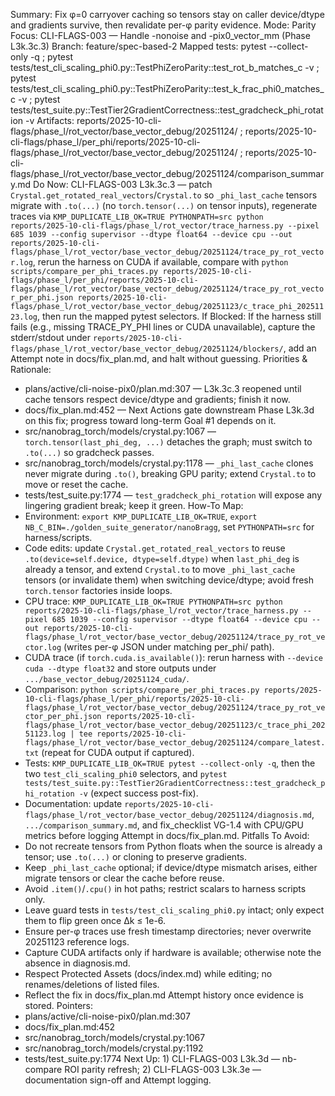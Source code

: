 Summary: Fix φ=0 carryover caching so tensors stay on caller device/dtype and gradients survive, then revalidate per-φ parity evidence.
Mode: Parity
Focus: CLI-FLAGS-003 — Handle -nonoise and -pix0_vector_mm (Phase L3k.3c.3)
Branch: feature/spec-based-2
Mapped tests: pytest --collect-only -q ; pytest tests/test_cli_scaling_phi0.py::TestPhiZeroParity::test_rot_b_matches_c -v ; pytest tests/test_cli_scaling_phi0.py::TestPhiZeroParity::test_k_frac_phi0_matches_c -v ; pytest tests/test_suite.py::TestTier2GradientCorrectness::test_gradcheck_phi_rotation -v
Artifacts: reports/2025-10-cli-flags/phase_l/rot_vector/base_vector_debug/20251124/ ; reports/2025-10-cli-flags/phase_l/per_phi/reports/2025-10-cli-flags/phase_l/rot_vector/base_vector_debug/20251124/ ; reports/2025-10-cli-flags/phase_l/rot_vector/base_vector_debug/20251124/comparison_summary.md
Do Now: CLI-FLAGS-003 L3k.3c.3 — patch `Crystal.get_rotated_real_vectors`/`Crystal.to` so `_phi_last_cache` tensors migrate with `.to(...)` (no `torch.tensor(...)` on tensor inputs), regenerate traces via `KMP_DUPLICATE_LIB_OK=TRUE PYTHONPATH=src python reports/2025-10-cli-flags/phase_l/rot_vector/trace_harness.py --pixel 685 1039 --config supervisor --dtype float64 --device cpu --out reports/2025-10-cli-flags/phase_l/rot_vector/base_vector_debug/20251124/trace_py_rot_vector.log`, rerun the harness on CUDA if available, compare with `python scripts/compare_per_phi_traces.py reports/2025-10-cli-flags/phase_l/per_phi/reports/2025-10-cli-flags/phase_l/rot_vector/base_vector_debug/20251124/trace_py_rot_vector_per_phi.json reports/2025-10-cli-flags/phase_l/rot_vector/base_vector_debug/20251123/c_trace_phi_20251123.log`, then run the mapped pytest selectors.
If Blocked: If the harness still fails (e.g., missing TRACE_PY_PHI lines or CUDA unavailable), capture the stderr/stdout under `reports/2025-10-cli-flags/phase_l/rot_vector/base_vector_debug/20251124/blockers/`, add an Attempt note in docs/fix_plan.md, and halt without guessing.
Priorities & Rationale:
- plans/active/cli-noise-pix0/plan.md:307 — L3k.3c.3 reopened until cache tensors respect device/dtype and gradients; finish it now.
- docs/fix_plan.md:452 — Next Actions gate downstream Phase L3k.3d on this fix; progress toward long-term Goal #1 depends on it.
- src/nanobrag_torch/models/crystal.py:1067 — `torch.tensor(last_phi_deg, ...)` detaches the graph; must switch to `.to(...)` so gradcheck passes.
- src/nanobrag_torch/models/crystal.py:1178 — `_phi_last_cache` clones never migrate during `.to()`, breaking GPU parity; extend `Crystal.to` to move or reset the cache.
- tests/test_suite.py:1774 — `test_gradcheck_phi_rotation` will expose any lingering gradient break; keep it green.
How-To Map:
- Environment: `export KMP_DUPLICATE_LIB_OK=TRUE`, `export NB_C_BIN=./golden_suite_generator/nanoBragg`, set `PYTHONPATH=src` for harness/scripts.
- Code edits: update `Crystal.get_rotated_real_vectors` to reuse `.to(device=self.device, dtype=self.dtype)` when `last_phi_deg` is already a tensor, and extend `Crystal.to` to move `_phi_last_cache` tensors (or invalidate them) when switching device/dtype; avoid fresh `torch.tensor` factories inside loops.
- CPU trace: `KMP_DUPLICATE_LIB_OK=TRUE PYTHONPATH=src python reports/2025-10-cli-flags/phase_l/rot_vector/trace_harness.py --pixel 685 1039 --config supervisor --dtype float64 --device cpu --out reports/2025-10-cli-flags/phase_l/rot_vector/base_vector_debug/20251124/trace_py_rot_vector.log` (writes per-φ JSON under matching per_phi/ path).
- CUDA trace (if `torch.cuda.is_available()`): rerun harness with `--device cuda --dtype float32` and store outputs under `.../base_vector_debug/20251124_cuda/`.
- Comparison: `python scripts/compare_per_phi_traces.py reports/2025-10-cli-flags/phase_l/per_phi/reports/2025-10-cli-flags/phase_l/rot_vector/base_vector_debug/20251124/trace_py_rot_vector_per_phi.json reports/2025-10-cli-flags/phase_l/rot_vector/base_vector_debug/20251123/c_trace_phi_20251123.log | tee reports/2025-10-cli-flags/phase_l/rot_vector/base_vector_debug/20251124/compare_latest.txt` (repeat for CUDA output if captured).
- Tests: `KMP_DUPLICATE_LIB_OK=TRUE pytest --collect-only -q`, then the two `test_cli_scaling_phi0` selectors, and `pytest tests/test_suite.py::TestTier2GradientCorrectness::test_gradcheck_phi_rotation -v` (expect success post-fix).
- Documentation: update `reports/2025-10-cli-flags/phase_l/rot_vector/base_vector_debug/20251124/diagnosis.md`, `.../comparison_summary.md`, and fix_checklist VG-1.4 with CPU/GPU metrics before logging Attempt in docs/fix_plan.md.
Pitfalls To Avoid:
- Do not recreate tensors from Python floats when the source is already a tensor; use `.to(...)` or cloning to preserve gradients.
- Keep `_phi_last_cache` optional; if device/dtype mismatch arises, either migrate tensors or clear the cache before reuse.
- Avoid `.item()`/`.cpu()` in hot paths; restrict scalars to harness scripts only.
- Leave guard tests in `tests/test_cli_scaling_phi0.py` intact; only expect them to flip green once Δk ≤ 1e-6.
- Ensure per-φ traces use fresh timestamp directories; never overwrite 20251123 reference logs.
- Capture CUDA artifacts only if hardware is available; otherwise note the absence in diagnosis.md.
- Respect Protected Assets (docs/index.md) while editing; no renames/deletions of listed files.
- Reflect the fix in docs/fix_plan.md Attempt history once evidence is stored.
Pointers:
- plans/active/cli-noise-pix0/plan.md:307
- docs/fix_plan.md:452
- src/nanobrag_torch/models/crystal.py:1067
- src/nanobrag_torch/models/crystal.py:1192
- tests/test_suite.py:1774
Next Up: 1) CLI-FLAGS-003 L3k.3d — nb-compare ROI parity refresh; 2) CLI-FLAGS-003 L3k.3e — documentation sign-off and Attempt logging.
